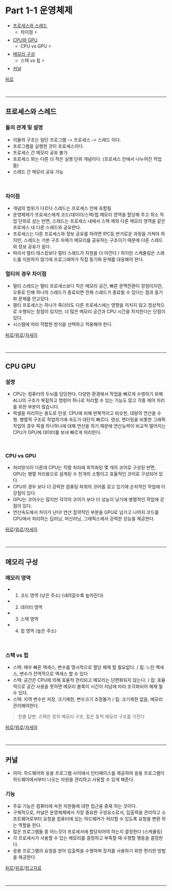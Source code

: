 # Part 1-1 운영체제

* [프로세스와 스레드](#프로세스와-스레드)
  * 차이점 :zap:
* [CPU와 GPU](#CPU-GPU)
  * CPU vs GPU :zap:
* [메모리 구성](#메모리-구성)
  * 스택 vs 힙 :zap:
* [커널](#커널)

[뒤로](https://github.com/jhun0514/Today_I_Learn)

</br>

---

## 프로세스와 스레드

### 둘의 관계 및 설명

- 이들의 구조는 일단 프로그램 -> 프로세스 -> 스레드 이다.
- 프로그램을 실행한 것이 프로세스이다.
- 프로세스 간 메모리 공유 불가
- 프로세스 와는 다른 더 작은 실행 단위 개념이다. (프로세스 안에서 나누어진 작업들)
- 스레드 간 메모리 공유 가능

</br>

### 차이점

- 개념의 범위가 다르다 스레드는 프로세스 안에 포함됨
- 운영체제가 프로세스에게 코드/데이터/스택/힙 메모리 영역을 할당해 주고 최소 작업 단위로 삼는 반면, 스레드는 프로세스 내에서 스택 제외 다른 메모리 영역을 같은 프로세스 내 다른 스레드와 공유한다.
- 프로세스는 다른 프로세스와 정보 공유를 하려면 IPC등 번거로운 과정을 거쳐야 하지만, 스레드는 기본 구조 자체가 메모리를 공유하는 구조이기 때문에 다른 스레드와 정보 공유가 쉽다.
- 따라서 멀티 태스킹보다 멀티 스레드가 자원을 더 아낀다 / 하지만 스케줄링은 스레드를 지원하지 않기에 프로그래머가 직접 동기화 문제를 대응해야 한다.

### 멀티의 경우 차이점

- 멀티 스레드는 멀티 프로세스보다 적은 메모리 공간, 빠른 문맥전환이 장점이지만, 오류로 인해 하나의 스레드가 종료되면 전체 스레드가 종료될 수 있다는 점과 동기화 문제를 안고있다.
- 멀티 프로세스는 하나가 죽더라도 다른 프로세스에는 영향을 끼치지 않고 정상적으로 수행되는 장점이 있지만, 더 많은 메모리 공간과 CPU 시간을 차지한다는 단점이 있다.
- 시스템에 따라 적합한 방식을 선택하고 적용해야 한다.

[뒤로](https://github.com/jhun0514/Today_I_Learn)/[위로](#part-1-1-운영체제)/[자세히](https://github.com/jhun0514/Today_I_Learn/blob/master/CS_Knowledge/operating_system/process_thread.md)

</br>

---

## CPU GPU

### 설명

- CPU는 컴퓨터의 두뇌를 담당한다. 다양한 환경에서 작업을 빠르게 수행하기 위해 ALU의 구조가 복잠하고 명령어 하나로 처리할 수 있는 기능도 많고 각종 제어 처리를 위한 부분이 많습니다.
- 픽셀을 처리하는 용도로 탄생. CPU에 비해 반복적이고 비슷한, 대량의 연산을 수행. 병렬적 구조로 작업하기에 속도가 대단히 빠르다. 영상, 렌더링을 비롯한 그래픽 작업의 경우 픽셀 하나하나에 대해 연산을 하기 때문에 연산능력이 비교적 떨어지는 CPU가 GPU에 데이터를 보내 빠르게 처리한다.

</br>

### CPU vs GPU

- 처리방식이 다른데 CPU는 직렬 처리에 최적화된 몇 개의 코어로 구성된 반면, GPU는 병렬 처리용으로 설계된 수 천개의 소형이고 효율적인 코어로 구성되어 있다.
- CPU의 경우 보다 더 강력한 컴퓨팅 파워의 코어를 갖고 있기에 순차적인 작업에 더 강점이 있다.
- GPU는 코어수는 많지만 각각의 코어가 보다 더 성능이 낮기에 병렬적인 작업에 강점이 있다.
- 연산속도에서 차이가 난다! 연산 집약적인 부분을 GPU로 넘기고 나머지 코드를 CPU에서 처리하는 딥러닝, 머신러닝, 그래픽스에서 강력한 성능을 제공한다.

[뒤로](https://github.com/jhun0514/Today_I_Learn)/[위로](#part-1-1-운영체제)/[자세히](https://github.com/jhun0514/Today_I_Learn/blob/master/CS_Knowledge/operating_system/cpu_gpu.md)

</br>

---

## 메모리 구성

### 메모리 영역

- 1. 코드 영역 (낮은 주소) (내려갈수록 높아진다)
- 2. 데이터 영역
- 3. 스택 영역
- 4. 힙 영역 (높은 주소)

</br>

### 스택 vs 힙

- 스택: 매우 빠른 액세스, 변수를 명시적으로 할당 해제 할 필요없다. / 힙: 느린 액세스, 변수가 전역적으로 액세스 할 수 있다
- 스택: 공간은 CPU에 의해 효율적 관리되고 메모리는 단편화되지 않는다. / 힙: 효율적으로 공간 사용을 못하면 메모리 블록이 시간이 지남에 따라 조각화되어 해제 될 수 있다.
- 스택: 지역 변수만 저장, 크기제한, 변수크기 조정불가 / 힙: 크기제한 없음, 메모리 관리해야한다.
> 한줄 답변: 스택은 정적 메모리 구조, 힙은 동적 메모리 구조를 가진다

[뒤로](https://github.com/jhun0514/Today_I_Learn)/[위로](#part-1-1-운영체제)/[자세히](https://github.com/jhun0514/Today_I_Learn/blob/master/CS_Knowledge/operating_system/memory_structue_stack_heap.md)

</br>

---

## 커널

- 의미: 하드웨어와 응용 프로그램 사이에서 인터페이스를 제공하여 응용 프로그램이 하드웨어에서부터 나오는 자원을 관리하고 사용할 수 있게 해준다.

### 기능

- 주요 기능은 컴퓨터에 속한 자원들에 대한 접근을 중재 하는 것이다.
- 구체적으로, 커널은 운영체제에서 가장 중요한 구성요소로서, 입출력을 관리하고 소프트웨어로부터 요청을 컴퓨터에 있는 하드웨어가 처리할 수 있도록 요청을 변환 하는 역할을 한다.
- 많은 프로그램들 중 어느것이 프로세서에 할당되어야 하는지 결정한다 (스케쥴링)
- 각 프로세서가 사용할 수 있는 메모리를 결정하고 부족할 때 수행할 행동을 결정한다.
- 응용 프로그램의 요청을 받아 입출력을 수행하며 장치를 사용하기 위한 편리한 방법을 제공한다.

[뒤로](https://github.com/jhun0514/Today_I_Learn)/[위로](#part-1-1-운영체제)/[참고자료](http://itnovice1.blogspot.com/2019/08/blog-post_83.html)

</br>

---
